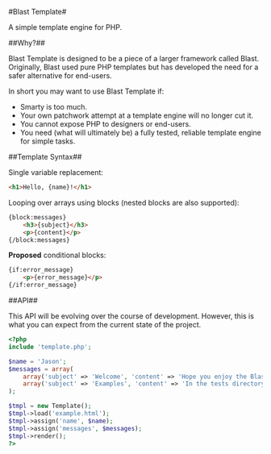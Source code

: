 #Blast Template#

A simple template engine for PHP.

##Why?##

Blast Template is designed to be a piece of a larger framework called Blast. Originally, Blast used pure PHP templates but has developed the need for a safer alternative for end-users.

In short you may want to use Blast Template if:

* Smarty is too much.
* Your own patchwork attempt at a template engine will no longer cut it.
* You cannot expose PHP to designers or end-users.
* You need (what will ultimately be) a fully tested, reliable template engine for simple tasks.

##Template Syntax##

Single variable replacement:

```html
<h1>Hello, {name}!</h1>
```

Looping over arrays using blocks (nested blocks are also supported):

```html
{block:messages}
	<h3>{subject}</h3>
	<p>{content}</p>
{/block:messages}
```

**Proposed** conditional blocks:

```html
{if:error_message}
	<p>{error_message}</p>
{/if:error_message}
```

##API##

This API will be evolving over the course of development. However, this is what you can expect from the current state of the project.

```php
<?php
include 'template.php';

$name = 'Jason';
$messages = array(
	array('subject' => 'Welcome', 'content' => 'Hope you enjoy the Blast Template engine!'),
	array('subject' => 'Examples', 'content' => 'In the tests directory, you can find plenty of examples!')
);

$tmpl = new Template();
$tmpl->load('example.html');
$tmpl->assign('name', $name);
$tmpl->assign('messages', $messages);
$tmpl->render();
?>
```
